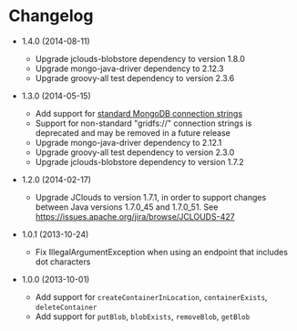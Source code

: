 # Changelog

*   1.4.0 (2014-08-11)
    *   Upgrade jclouds-blobstore dependency to version 1.8.0
    *   Upgrade mongo-java-driver dependency to 2.12.3
    *   Upgrade groovy-all test dependency to version 2.3.6

*   1.3.0 (2014-05-15)
    *   Add support for [standard MongoDB connection strings](http://docs.mongodb.org/manual/reference/connection-string/)
    *   Support for non-standard "gridfs://" connection strings is deprecated and may be removed in a future release
    *   Upgrade mongo-java-driver dependency to 2.12.1
    *   Upgrade groovy-all test dependency to version 2.3.0
    *   Upgrade jclouds-blobstore dependency to version 1.7.2

*   1.2.0 (2014-02-17)
    *   Upgrade JClouds to version 1.7.1, in order to support changes between Java versions 1.7.0_45 and 1.7.0_51.  See https://issues.apache.org/jira/browse/JCLOUDS-427

*   1.0.1 (2013-10-24)
    *   Fix IllegalArgumentException when using an endpoint that includes dot characters

*   1.0.0 (2013-10-01)
    *   Add support for `createContainerInLocation`, `containerExists`, `deleteContainer`
    *   Add support for `putBlob`, `blobExists`, `removeBlob`, `getBlob`
